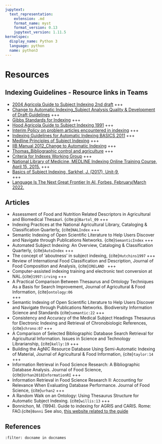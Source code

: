 ```yaml
---
jupytext:
  text_representation:
    extension: .md
    format_name: myst
    format_version: 0.13
    jupytext_version: 1.11.5
kernelspec:
  display_name: Python 3
  language: python
  name: python3
---
```


# Resources

## Indexing Guidelines - Resource links in Teams
* [2004 Agricola Guide to Subject Indexing 2nd draft](https://usdagcc.sharepoint.com/:w:/s/ars-nal-dpd-DPD-IIB-GuidelinesandReferences/EXWCqj1BuR5MhiRUVoeJ3hgBc6s1ebL4VZ9_y861v9vrfg?e=ykoXlr)
+++
* [Change to Automatic Indexing_Subject Analysis Quality & Development of Draft Guidelines](https://usdagcc.sharepoint.com/:w:/s/ars-nal-dpd-DPD-IIB-GuidelinesandReferences/EW0Iu6pGz-xJkEVhjvrv2d0BTMnwSn3owkH7NRNgMgqSmQ?e=TETtrr)
+++
* [Gibbs Standards for Indexing](https://usdagcc.sharepoint.com/:b:/s/ars-nal-dpd-DPD-IIB-GuidelinesandReferences/ETUYtRT1TdRErhNSskHZtZQBsdoN6SsRJSnZ9kpc_meYeQ?e=0aCw1K)
+++
* [Hood Agricola Guide to Subject Indexing 1991](https://usdagcc.sharepoint.com/:b:/s/ars-nal-dpd-DPD-IIB-GuidelinesandReferences/EVdksT3qm2RGlhm_OBqz6T0BgvoUKM7KdgcCLXmaOZnEdg?e=eSAjvu)
+++
* [Interim Policy on problem articles encountered in indexing](https://usdagcc.sharepoint.com/:w:/s/ars-nal-dpd-DPD-IIB-GuidelinesandReferences/ETKI7olZMtRLrosAWqNmNbYBqxjMd6EGC-ESzIFS2toTpA?e=IHVTG6)
+++
* [Indexing Guidelines for Automatic Indexing BASICS 2011](https://usdagcc.sharepoint.com/:w:/s/ars-nal-dpd-DPD-IIB-GuidelinesandReferences/EXCoj6C3gXFOsxk_NE6IM5gB1EopxE8TyA2N3pkz8FTZXw?e=wQxOyD)
+++
* [Medline Principles of Subject Indexing](https://usdagcc.sharepoint.com/:w:/s/ars-nal-dpd-DPD-IIB-GuidelinesandReferences/EUVyuQGIi7dOstFblsW2ot4BIcEhyfU1192Sl28IAaZebg?e=zMFfIr)
+++
* [IIB Manual 2012_Change to Automatic Indexing](https://usdagcc.sharepoint.com/:w:/s/ars-nal-dpd-DPD-IIB-GuidelinesandReferences/ET952RQhflBLhjF1x7SzmDkBoyCQYibHY53n_-E5cZeIWg?e=WordXp)
+++
* [Thomas_Bibliographic control and agriculture](https://usdagcc.sharepoint.com/:b:/s/ars-nal-dpd-DPD-IIB-GuidelinesandReferences/EVFo0hBlenpGq6mQYmbmy_wBkQKdeKy1JGjIJ4Gr9-1CTA?e=Aigsq2)
+++
* [Criteria for Indexes Working Group](https://groups.niso.org/higherlogic/ws/public/download/25816/ANSI_NISO_Z39.94-2021_Criteria_for_Indexes.pdf)
+++
* [National Library of Medicine, MEDLINE Indexing Online Training Course, April 15, 2015.](https://www.nlm.nih.gov/bsd/indexing/training/USE_010.html)
+++
* [Basics of Subject Indexing, Sarkhel, J. (2017), Unit-9](http://egyankosh.ac.in/handle/123456789/35769),  
+++
* [Language Is The Next Great Frontier In AI, Forbes, February/March 2022.](https://www.forbes.com/sites/robtoews/2022/02/13/language-is-the-next-great-frontier-in-ai/?sh=713f820a5c50)

## Articles 
* Assessment of Food and Nutrition Related Descriptors in Agricultural and Biomedical Thesauri. {cite:p}`Bartol_09`
+++
* Indexing Practices at the National Agricultural Library, Cataloging & Classification Quarterly, {cite}`NALIndex`
+++
* Semantic Indexing of Open Scientific Literature to Help Users Discover and Navigate through Publications Networks. {cite}`SemanticIndex`
+++
* Automated Subject Indexing: An Overview, Cataloging & Classification Quarterly, {cite}`AutoIndex`
+++
* The concept of ‘aboutness’ in subject indexing, {cite}`Hutchins1997`
+++
* Review of International Food Classification and Description, Journal of Food Composition and Analysis, {cite}`IRELAND `
+++
* Computer-assisted indexing training and electronic text conversion at NAL.{cite}`1997:irving`
+++
* A Practical Comparison Between Thesaurus and Ontology Techniques As a Basis for Search Improvement, Journal of Agricultural & Food Information, {cite}`ontology:06`   
+++
* Semantic Indexing of Open Scientific Literature to Help Users Discover and Navigate through Publications Networks. Biodiversity Information Science and Standards {cite}`semantic:22`
+++
* Consistency and Accuracy of the Medical Subject Headings Thesaurus for Electronic Indexing and Retrieval of Chronobiologic References,{cite}`chrono:07`
+++
* A Comparison of Selected Bibliographic Database Search Retrieval for Agricultural Information. Issues in Science and Technology Librarianship, {cite}`kelly:19`
+++
* Building the AgNIC Resource Database Using Semi-Automatic Indexing of Material, Journal of Agricultural & Food Information, {cite}`taylor:14`
+++
* Information Retrieval in Food Science Research: A Bibliographic Database Analysis. Journal of Food Science, {cite}`Urhan2018InformationRI`
+++
* Information Retrieval in Food Science Research II: Accounting for Relevance When Evaluating Database Performance. Journal of Food Science, {cite}`urhan2`
+++
* A Random Walk on an Ontology: Using Thesaurus Structure for Automatic Subject Indexing. {cite}`willis:13`
+++
* Bonnichon, M. (1994). Guide to indexing for AGRIS and CARIS. Rome: FAO.{cite}`Bonni` See also, [this website related to the guide](https://www.fao.org/3/u1808e/U1808E00.htm#TopOfPage)

## References 
```{bibliography} /book/references/references2.bib
:filter: docname in docnames
```
